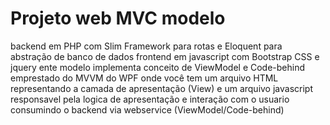 # Projeto web MVC modelo 

backend em PHP com Slim Framework para rotas e Eloquent para abstração de banco de dados
frontend em javascript com Bootstrap CSS e jquery 
ente modelo implementa conceito de ViewModel e Code-behind emprestado do MVVM do WPF 
onde você tem um arquivo HTML representando a camada de apresentação (View) e um arquivo javascript responsavel pela logica de apresentação e interação com o usuario consumindo o backend via webservice (ViewModel/Code-behind)

